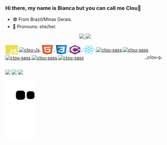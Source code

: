 ### Hi there, my name is Bianca but you can call me Clou👾
- 🟢 From Brazil/Minas Gerais.
- 🔵 Pronouns: she/her.

<div align="center">
  <a href="https://github.com/Clousbi">
  <img height="150em" src="https://github-readme-stats.vercel.app/api?username=Clousbi&show_icons=true&theme=cobalt&include_all_commits=true&count_private=true"/>
  <img height="150em" src="https://github-readme-stats.vercel.app/api/top-langs/?username=Clousbi&layout=compact&langs_count=7&theme=cobalt"/>
</div>

<div style="display: inline_block"><br>
  <img align="center" alt="clou-Js" height="30" width="40" src="https://raw.githubusercontent.com/devicons/devicon/master/icons/javascript/javascript-plain.svg">
  <img align="center" alt="clou-Js" height="30" width="40" src="https://cdn.jsdelivr.net/gh/devicons/devicon/icons/typescript/typescript-original.svg">         
  <img align="center" alt="clou-HTML" height="30" width="40" src="https://raw.githubusercontent.com/devicons/devicon/master/icons/html5/html5-original.svg">
  <img align="center" alt="clou-CSS" height="30" width="40" src="https://raw.githubusercontent.com/devicons/devicon/master/icons/css3/css3-original.svg">
  <img align="center" alt="clou-c#" height="30" width="40" src="https://raw.githubusercontent.com/devicons/devicon/master/icons/csharp/csharp-original.svg">
  <img align="center" alt="clou-React" height="30" width="40" src="https://raw.githubusercontent.com/devicons/devicon/master/icons/react/react-original.svg">
  <img align="center" alt="clou-sass" height="30" width="40" src="https://cdn.jsdelivr.net/gh/devicons/devicon/icons/sass/sass-original.svg">
<img align="center" alt="clou-sass" height="30" width="40" src="https://cdn.jsdelivr.net/gh/devicons/devicon/icons/angularjs/angularjs-plain.svg">
<img align="center" alt="clou-sass" height="30" width="40" src="https://cdn.jsdelivr.net/gh/devicons/devicon/icons/ionic/ionic-original.svg">
 <img align="center" alt="clou-sass" height="30" width="40" src="https://cdn.jsdelivr.net/gh/devicons/devicon/icons/bootstrap/bootstrap-original.svg">
<img align="center" alt="clou-sass" height="30" width="40" src="https://cdn.jsdelivr.net/gh/devicons/devicon/icons/postgresql/postgresql-original.svg">
          
          
          
          
          
  <img align="right" alt="clou-pic" height="150" style="border-radius:50px;" src="https://cdn.discordapp.com/attachments/755948149683519509/946424345390096444/ezgif.com-gif-maker.gif">
</div>
  
  ##
  
<div>
   
  <a href="https://instagram.com/bia_mt" target="_blank"><img src="https://img.shields.io/badge/-Instagram-%23E4405F?style=for-the-badge&logo=instagram&logoColor=white" target="_blank"></a>
  <a href = "mailto:biam.teixeira02@gmail.com"><img src="https://img.shields.io/badge/-Gmail-%23333?style=for-the-badge&logo=gmail&logoColor=white" target="_blank"></a>
  <a href="https://www.linkedin.com/in/bianca-marques-teixeira-a2728a1ab/" target="_blank"><img src="https://img.shields.io/badge/-LinkedIn-%230077B5?style=for-the-badge&logo=linkedin&logoColor=white" target="_blank"></a> 
</div>
  
   ![Snake animation](https://github.com/Clousbi/Clousbi/blob/output/github-contribution-grid-snake.svg)
